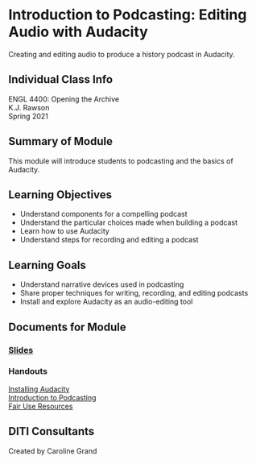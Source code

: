 # Introduction to Podcasting: Editing Audio with Audacity
Creating and editing audio to produce a history podcast in Audacity.


## Individual Class Info
ENGL 4400: Opening the Archive
<br>
K.J. Rawson
<br>
Spring 2021
<br>

## Summary of Module
This module will introduce students to podcasting and the basics of Audacity.

## Learning Objectives
- Understand components for a compelling podcast
- Understand the particular choices made when building a podcast
- Learn how to use Audacity
- Understand steps for recording and editing a podcast

## Learning Goals
- Understand narrative devices used in podcasting
- Share proper techniques for writing, recording, and editing podcasts
- Install and explore Audacity as an audio-editing tool

## Documents for Module

### [Slides](https://github.com/NULabNortheastern/digitalassignmentshowcase/blob/master/podcasting/history_information-spring2021-cain/Slides.pdf)

### Handouts
[Installing Audacity](https://github.com/NULabNortheastern/digitalassignmentshowcase/blob/master/podcasting/history_information-spring2021-cain/handout-install_audacity.pdf)
<br>
[Introduction to Podcasting](https://github.com/NULabNortheastern/digitalassignmentshowcase/blob/master/podcasting/history_information-spring2021-cain/handout-intro_to_audacity.pdf)
<br>
[Fair Use Resources](https://github.com/NULabNortheastern/digitalassignmentshowcase/blob/master/podcasting/history_information-spring2021-cain/handout-fair_use_resources.pdf)

## DITI Consultants
Created by Caroline Grand
